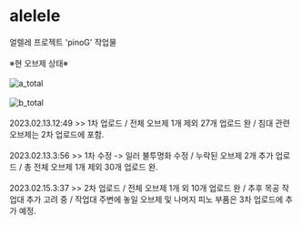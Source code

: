 # alelele

얼렐레 프로젝트 'pinoG' 작업물<br/><br/>※현 오브제 상태※<br/><br/>
![a_total](https://user-images.githubusercontent.com/105924660/218390125-8aa4c66f-579d-4424-9542-f54661dfd0dd.png)
<br/><br/>
![b_total](https://user-images.githubusercontent.com/105924660/218951054-c2588c10-8729-46c7-96dc-146b0517c2da.png)
<br/><br/>
2023.02.13.12:49 >> 1차 업로드 / 전체 오브제 1개 제외 27개 업로드 완 / 침대 관련 오브제는 2차 업로드에 포함.
<br/><br/>
2023.02.13.3:56 >> 1차 수정 -> 일러 불투명화 수정 / 누락된 오브제 2개 추가 업로드 / 총 전체 오브제 1개 제외 30개 업로드 완.
<br/><br/>
2023.02.15.3:37 >> 2차 업로드 / 전체 오브제 1개 외 10개 업로드 완 / 추후 목공 작업대 추가 고려 중 / 작업대 주변에 놓일 오브제 및 나머지 피노 부품은 3차 업로드에 추가 예정.
<br/><br/>
